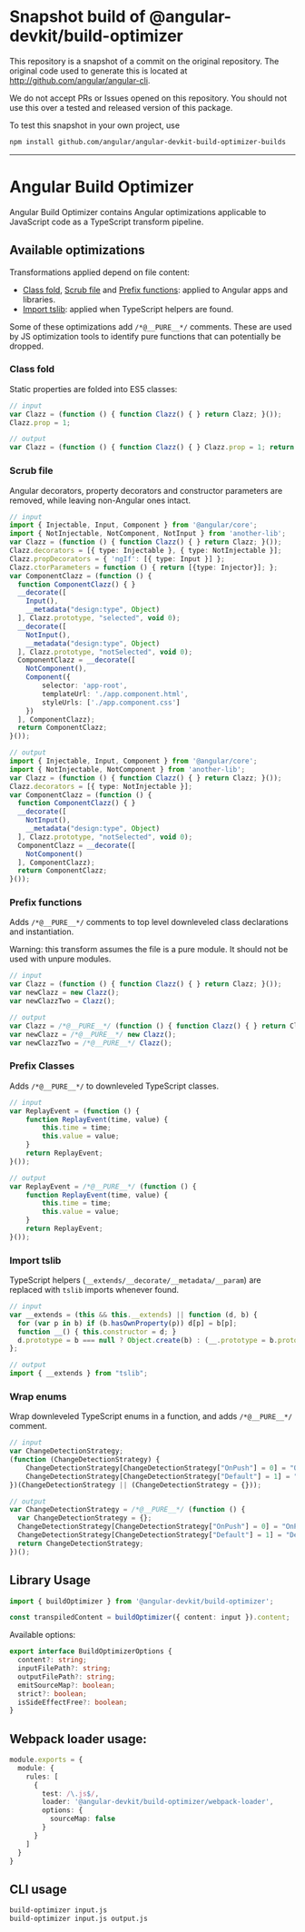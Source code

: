 
# Snapshot build of @angular-devkit/build-optimizer

This repository is a snapshot of a commit on the original repository. The original code used to
generate this is located at http://github.com/angular/angular-cli.

We do not accept PRs or Issues opened on this repository. You should not use this over a tested and
released version of this package.

To test this snapshot in your own project, use

```bash
npm install github.com/angular/angular-devkit-build-optimizer-builds
```

----
# Angular Build Optimizer

Angular Build Optimizer contains Angular optimizations applicable to JavaScript code as a TypeScript transform pipeline.


## Available optimizations

Transformations applied depend on file content:

- [Class fold](#class-fold), [Scrub file](#scrub-file) and [Prefix functions](#prefix-functions): applied to Angular apps and libraries.
- [Import tslib](#import-tslib): applied when TypeScript helpers are found.

Some of these optimizations add `/*@__PURE__*/` comments.
These are used by JS optimization tools to identify pure functions that can potentially be dropped.


### Class fold

Static properties are folded into ES5 classes:

```typescript
// input
var Clazz = (function () { function Clazz() { } return Clazz; }());
Clazz.prop = 1;

// output
var Clazz = (function () { function Clazz() { } Clazz.prop = 1; return Clazz; }());
```


### Scrub file

Angular decorators, property decorators and constructor parameters are removed, while leaving non-Angular ones intact.

```typescript
// input
import { Injectable, Input, Component } from '@angular/core';
import { NotInjectable, NotComponent, NotInput } from 'another-lib';
var Clazz = (function () { function Clazz() { } return Clazz; }());
Clazz.decorators = [{ type: Injectable }, { type: NotInjectable }];
Clazz.propDecorators = { 'ngIf': [{ type: Input }] };
Clazz.ctorParameters = function () { return [{type: Injector}]; };
var ComponentClazz = (function () {
  function ComponentClazz() { }
  __decorate([
    Input(),
    __metadata("design:type", Object)
  ], Clazz.prototype, "selected", void 0);
  __decorate([
    NotInput(),
    __metadata("design:type", Object)
  ], Clazz.prototype, "notSelected", void 0);
  ComponentClazz = __decorate([
    NotComponent(),
    Component({
        selector: 'app-root',
        templateUrl: './app.component.html',
        styleUrls: ['./app.component.css']
    })
  ], ComponentClazz);
  return ComponentClazz;
}());

// output
import { Injectable, Input, Component } from '@angular/core';
import { NotInjectable, NotComponent } from 'another-lib';
var Clazz = (function () { function Clazz() { } return Clazz; }());
Clazz.decorators = [{ type: NotInjectable }];
var ComponentClazz = (function () {
  function ComponentClazz() { }
  __decorate([
    NotInput(),
    __metadata("design:type", Object)
  ], Clazz.prototype, "notSelected", void 0);
  ComponentClazz = __decorate([
    NotComponent()
  ], ComponentClazz);
  return ComponentClazz;
}());
```


### Prefix functions

Adds `/*@__PURE__*/` comments to top level downleveled class declarations and instantiation.

Warning: this transform assumes the file is a pure module. It should not be used with unpure modules.

```typescript
// input
var Clazz = (function () { function Clazz() { } return Clazz; }());
var newClazz = new Clazz();
var newClazzTwo = Clazz();

// output
var Clazz = /*@__PURE__*/ (function () { function Clazz() { } return Clazz; }());
var newClazz = /*@__PURE__*/ new Clazz();
var newClazzTwo = /*@__PURE__*/ Clazz();
```


### Prefix Classes

Adds `/*@__PURE__*/` to downleveled TypeScript classes.

```typescript
// input
var ReplayEvent = (function () {
    function ReplayEvent(time, value) {
        this.time = time;
        this.value = value;
    }
    return ReplayEvent;
}());

// output
var ReplayEvent = /*@__PURE__*/ (function () {
    function ReplayEvent(time, value) {
        this.time = time;
        this.value = value;
    }
    return ReplayEvent;
}());
```


### Import tslib

TypeScript helpers (`__extends/__decorate/__metadata/__param`) are replaced with `tslib` imports whenever found.

```typescript
// input
var __extends = (this && this.__extends) || function (d, b) {
  for (var p in b) if (b.hasOwnProperty(p)) d[p] = b[p];
  function __() { this.constructor = d; }
  d.prototype = b === null ? Object.create(b) : (__.prototype = b.prototype, new __());
};

// output
import { __extends } from "tslib";
```

### Wrap enums

Wrap downleveled TypeScript enums in a function, and adds `/*@__PURE__*/` comment.

```typescript
// input
var ChangeDetectionStrategy;
(function (ChangeDetectionStrategy) {
    ChangeDetectionStrategy[ChangeDetectionStrategy["OnPush"] = 0] = "OnPush";
    ChangeDetectionStrategy[ChangeDetectionStrategy["Default"] = 1] = "Default";
})(ChangeDetectionStrategy || (ChangeDetectionStrategy = {}));

// output
var ChangeDetectionStrategy = /*@__PURE__*/ (function () {
  var ChangeDetectionStrategy = {};
  ChangeDetectionStrategy[ChangeDetectionStrategy["OnPush"] = 0] = "OnPush";
  ChangeDetectionStrategy[ChangeDetectionStrategy["Default"] = 1] = "Default";
  return ChangeDetectionStrategy;
})();
```


## Library Usage

```typescript
import { buildOptimizer } from '@angular-devkit/build-optimizer';

const transpiledContent = buildOptimizer({ content: input }).content;
```

Available options:
```typescript
export interface BuildOptimizerOptions {
  content?: string;
  inputFilePath?: string;
  outputFilePath?: string;
  emitSourceMap?: boolean;
  strict?: boolean;
  isSideEffectFree?: boolean;
}
```


## Webpack loader usage:

```typescript
module.exports = {
  module: {
    rules: [
      {
        test: /\.js$/,
        loader: '@angular-devkit/build-optimizer/webpack-loader',
        options: {
          sourceMap: false
        }
      }
    ]
  }
}
```


## CLI usage

```bash
build-optimizer input.js
build-optimizer input.js output.js
```
